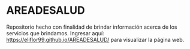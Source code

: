 # AREADESALUD
Repositorio hecho con finalidad de brindar información acerca de los servicios que brindamos.
Ingresar aquí: https://eliflor99.github.io/AREADESALUD/ para visualizar la página web.
